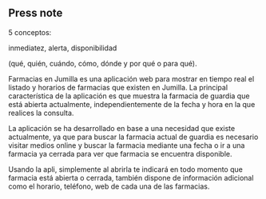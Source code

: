 ## Press note


5 conceptos:

inmediatez, alerta, disponibilidad



(qué, quién, cuándo, cómo, dónde y por qué o para qué).

Farmacias en Jumilla es una aplicación web para mostrar en tiempo real el listado y horarios de farmacias que existen en Jumilla. La principal característica de la aplicación es que muestra la farmacia de guardia que está abierta actualmente, independientemente de la fecha y hora en la que realices la consulta.

La aplicación se ha desarrollado en base a una necesidad que existe actualmente, ya que para buscar la farmacia actual de guardia es necesario visitar medios online y buscar la farmacia mediante una fecha o ir a una farmacia ya cerrada para ver que farmacia se encuentra disponible.

Usando la apli, simplemente al abrirla te indicará en todo momento que farmacia está abierta o cerrada, también dispone de información adicional como el horario, teléfono, web de cada una de las farmacias.
